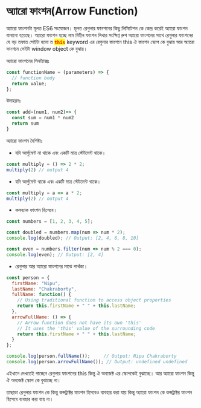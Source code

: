 # অ্যারো ফাংশন(Arrow Function)

অ্যারো ফাংশনটা মূলত ES6 সংযোজন। মূলত রেগুলার ফানশনের কিছু লিমিটেশন কে কেন্দ্র করেই  অ্যারো ফাংশন বানানো হয়েছে। অ্যারো ফাংশন হচ্ছে নাম বিহীন ফাংশন লিখার সংক্ষিপ্ত রুপ অ্যারো ফাংশনের সাথে রেগুলার ফাংশনের যে বড় তফাত সেইটা হলো ত  <mark style="color:red;">**`this`**</mark> keyword এর  রেগুলার ফাংশনে this ঐ ফাংশন স্কোপ কে বুঝায় আর অ্যারো ফাংশনে সেইটা window object কে বুঝায়।&#x20;

অ্যারো ফাংশনের সিনট্যাক্সঃ&#x20;

```javascript
const functionName = (parameters) => {
  // function body
  return value;
};

```

উদাহরনঃ&#x20;

```javascript
const add=(num1, num2)=> {
  const sum = num1 * num2
  return sum
}
```

অ্যারো ফাংশন বৈশিষ্ট্যঃ

* যদি আর্গুমেন্ট না থাকে এবং একটি মাত্র স্টেটমেন্ট থাকে।

```javascript
const multiply = () => 2 * 2;
multiply(2) // output 4
```

* যদি আর্গুমেন্ট থাকে এবং একটি মাত্র স্টেটমেন্ট থাকে।

```javascript
const multiply = a => a * 2;
multiply(2) // output 4
```

* কলব্যাক ফাংশন হিসেবে।

```javascript
const numbers = [1, 2, 3, 4, 5];

const doubled = numbers.map(num => num * 2);
console.log(doubled); // Output: [2, 4, 6, 8, 10]

const even = numbers.filter(num => num % 2 === 0);
console.log(even); // Output: [2, 4]
```

* রেগুলার আর অ্যারো ফাংশনের মাঝে পার্থক্য।&#x20;

```javascript
const person = {
  firstName: "Nipu",
  lastName: "Chakraborty",
  fullName: function() {
    // Using traditional function to access object properties
    return this.firstName + " " + this.lastName;
  },
  arrowFullName: () => {
    // Arrow function does not have its own 'this'
    // It uses the 'this' value of the surrounding code
    return this.firstName + " " + this.lastName;
  }
};

console.log(person.fullName());     // Output: Nipu Chakraborty
console.log(person.arrowFullName()); // Output: undefined undefined

```

এইখানে দেখতেই পাচ্ছেন রেগুলার ফাংশনের this কিন্তু ঐ অবজেক্ট এর স্কোপকেই বুঝাচ্ছে। আর অ্যারো ফাংশন কিন্তু ঐ অবজেক্ট স্কোপ কে বুঝাচ্ছে না।&#x20;

তাছাড়া রেগুলার ফাংশন কে কিন্তু কন্সট্রাক্টর ফাংশন হিসবেও ব্যবহার করা যায় কিন্তু অ্যারো ফাংশন কে কন্সট্রাক্টর ফাংশন হিসেবে ব্যবহার করা যায় না।&#x20;

